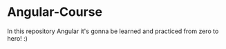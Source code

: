 # Angular-Course
In this repository Angular it's gonna be learned and practiced from zero to hero! :)
